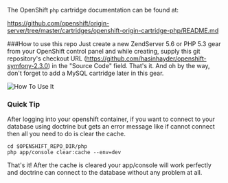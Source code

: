 The OpenShift `php` cartridge documentation can be found at:

https://github.com/openshift/origin-server/tree/master/cartridges/openshift-origin-cartridge-php/README.md

###How to use this repo
Just create a new ZendServer 5.6 or PHP 5.3 gear from your OpenShift control panel and while creating, supply this git repository's checkout URL (https://github.com/hasinhayder/openshift-symfony-2.3.0) in the "Source Code" field. That's it. And oh by the way, don't forget to add a MySQL cartridge later in this gear. 

![How To Use It](http://copy.com/A8EmuXNbZjPMUSGG/howtouseit.png)


### Quick Tip
After logging into your openshift container, if you want to connect to your database using doctrine but gets an error message like if cannot connect then all you need to do is clear the cache. 
```
cd $OPENSHIFT_REPO_DIR/php
php app/console clear:cache --env=dev
```

That's it! After the cache is cleared your app/console will work perfectly and doctrine can connect to the database without any problem at all. 
